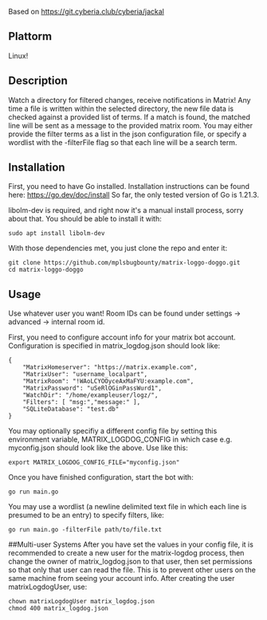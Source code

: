 Based on https://git.cyberia.club/cyberia/jackal

## Plattorm
Linux!

## Description
Watch a directory for filtered changes, receive notifications in Matrix!
Any time a file is written within the selected directory, the new file data is checked against a provided list
of terms. If a match is found, the matched line will be sent as a message to the provided matrix room. 
You may either provide the filter terms as a list in the json configuration file, or
specify a wordlist with the -filterFile flag so that each line will be a search term.

## Installation

First, you need to have Go installed. Installation instructions can be found here: https://go.dev/doc/install
So far, the only tested version of Go is 1.21.3.

libolm-dev is required, and right now it's a manual install process, sorry about that. You should be able to install it with:
```
sudo apt install libolm-dev
```

With those dependencies met, you just clone the repo and enter it:
```
git clone https://github.com/mplsbugbounty/matrix-loggo-doggo.git
cd matrix-loggo-doggo
```

## Usage


Use whatever user you want!
Room IDs can be found under settings -> advanced -> internal room id.

First, you need to configure account info for your matrix bot account.
Configuration is specified in matrix_logdog.json should look like:
```
{
    "MatrixHomeserver": "https://matrix.example.com",
    "MatrixUser": "username_localpart",
    "MatrixRoom": "!WAoLCYOOyceAxMaFYU:example.com",
    "MatrixPassword": "uSeRlOGinPassWurd1",
    "WatchDir": "/home/exampleuser/logz/",
    "Filters": [ "msg:","message:" ],
    "SQLiteDatabase": "test.db"
}
```

You may optionally specifiy a different config file by setting this environment variable, MATRIX_LOGDOG_CONFIG in which case e.g. myconfig.json should look like the above. Use like this:
```
export MATRIX_LOGDOG_CONFIG_FILE="myconfig.json"
```

Once you have finished configuration, start the bot with:
```
go run main.go
```
You may use a wordlist (a newline delimited text file in which each line is presumed 
to be an entry) to specify filters, like:
```
go run main.go -filterFile path/to/file.txt
```

##Multi-user Systems
After you have set the values in your config file, it is recommended to create a new user for the matrix-logdog process, then change the owner of matrix_logdog.json to that user, then set permissions so that only that user can read the file.
This is to prevent other users on the same machine from seeing your account info.
After creating the user matrixLogdogUser, use:
```
chown matrixLogdogUser matrix_logdog.json
chmod 400 matrix_logdog.json
```
